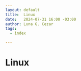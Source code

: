 ```yaml
---
layout: default
title:  Linux
date:   2024-07-31 16:00 -03:00
author: Luna G. Cezar
tags:
  - index

---
```


# Linux

